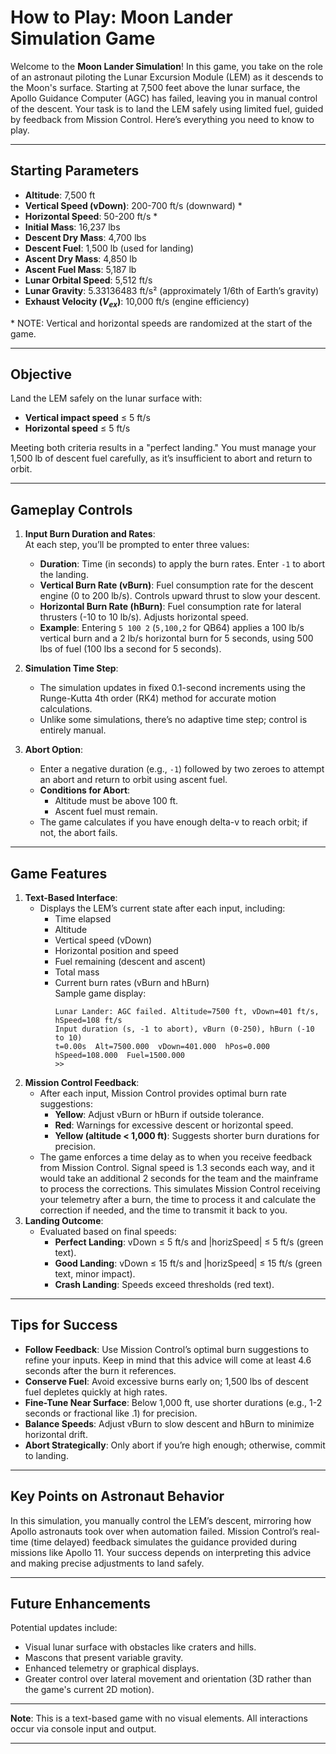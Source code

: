 # How to Play: Moon Lander Simulation Game

Welcome to the **Moon Lander Simulation**! In this game, you take on the role of an astronaut piloting the Lunar Excursion Module (LEM) as it descends to the Moon's surface. Starting at 7,500 feet above the lunar surface, the Apollo Guidance Computer (AGC) has failed, leaving you in manual control of the descent. Your task is to land the LEM safely using limited fuel, guided by feedback from Mission Control. Here’s everything you need to know to play.

---

## Starting Parameters
- **Altitude**: 7,500 ft  
- **Vertical Speed (vDown)**: 200-700 ft/s (downward) \* 
- **Horizontal Speed**: 50-200 ft/s  \*
- **Initial Mass**: 16,237 lbs
- **Descent Dry Mass**: 4,700 lbs
- **Descent Fuel**: 1,500 lb (used for landing)  
- **Ascent Dry Mass**: 4,850 lb
- **Ascent Fuel Mass**: 5,187 lb
- **Lunar Orbital Speed**: 5,512 ft/s
- **Lunar Gravity**: 5.33136483 ft/s² (approximately 1/6th of Earth’s gravity)  
- **Exhaust Velocity ($V_{ex}$)**: 10,000 ft/s (engine efficiency)  

\* NOTE: Vertical and horizontal speeds are randomized at the start of the game. 

---

## Objective
Land the LEM safely on the lunar surface with:

- **Vertical impact speed** ≤ 5 ft/s  
- **Horizontal speed** ≤ 5 ft/s  

Meeting both criteria results in a "perfect landing." You must manage your 1,500 lb of descent fuel carefully, as it’s insufficient to abort and return to orbit.

---

## Gameplay Controls
1. **Input Burn Duration and Rates**:  
   At each step, you’ll be prompted to enter three values:  
   - **Duration**: Time (in seconds) to apply the burn rates. Enter `-1` to abort the landing.  
   - **Vertical Burn Rate (vBurn)**: Fuel consumption rate for the descent engine (0 to 200 lb/s). Controls upward thrust to slow your descent.  
   - **Horizontal Burn Rate (hBurn)**: Fuel consumption rate for lateral thrusters (-10 to 10 lb/s). Adjusts horizontal speed.  
   - **Example**: Entering `5 100 2` (`5,100,2` for QB64) applies a 100 lb/s vertical burn and a 2 lb/s horizontal burn for 5 seconds, using 500 lbs of fuel (100 lbs a second for 5 seconds).

2. **Simulation Time Step**:  
   - The simulation updates in fixed 0.1-second increments using the Runge-Kutta 4th order (RK4) method for accurate motion calculations.  
   - Unlike some simulations, there’s no adaptive time step; control is entirely manual.

3. **Abort Option**:  
   - Enter a negative duration (e.g., `-1`) followed by two zeroes to attempt an abort and return to orbit using ascent fuel.  
   - **Conditions for Abort**:  
     - Altitude must be above 100 ft.  
     - Ascent fuel must remain.  
   - The game calculates if you have enough delta-v to reach orbit; if not, the abort fails.

---

## Game Features
1. **Text-Based Interface**:  
   - Displays the LEM’s current state after each input, including:  
     - Time elapsed  
     - Altitude  
     - Vertical speed (vDown)  
     - Horizontal position and speed  
     - Fuel remaining (descent and ascent)  
     - Total mass  
     - Current burn rates (vBurn and hBurn)  
   Sample game display:
         ```text
         Lunar Lander: AGC failed. Altitude=7500 ft, vDown=401 ft/s, hSpeed=108 ft/s
         Input duration (s, -1 to abort), vBurn (0-250), hBurn (-10 to 10)
         t=0.00s  Alt=7500.000  vDown=401.000  hPos=0.000  hSpeed=108.000  Fuel=1500.000
         >> 
         ```
2. **Mission Control Feedback**:  
   - After each input, Mission Control provides optimal burn rate suggestions:  
     - **Yellow**: Adjust vBurn or hBurn if outside tolerance.  
     - **Red**: Warnings for excessive descent or horizontal speed.  
     - **Yellow (altitude < 1,000 ft)**: Suggests shorter burn durations for precision.  
   - The game enforces a time delay as to when you receive feedback from Mission Control. Signal speed is 1.3 seconds each way, and it would take an additional 2 seconds for the team and the mainframe to process the corrections. This simulates Mission Control receiving your telemetry after a burn, the time to process it and calculate the correction if needed, and the time to transmit it back to you.
3. **Landing Outcome**:  
   - Evaluated based on final speeds:  
     - **Perfect Landing**: vDown ≤ 5 ft/s and |horizSpeed| ≤ 5 ft/s (green text).  
     - **Good Landing**: vDown ≤ 15 ft/s and |horizSpeed| ≤ 15 ft/s (green text, minor impact).  
     - **Crash Landing**: Speeds exceed thresholds (red text).  

---

## Tips for Success
- **Follow Feedback**: Use Mission Control’s optimal burn suggestions to refine your inputs. Keep in mind that this advice will come at least 4.6 seconds after the burn it references.  
- **Conserve Fuel**: Avoid excessive burns early on; 1,500 lbs of descent fuel depletes quickly at high rates.  
- **Fine-Tune Near Surface**: Below 1,000 ft, use shorter durations (e.g., 1-2 seconds or fractional like .1) for precision.  
- **Balance Speeds**: Adjust vBurn to slow descent and hBurn to minimize horizontal drift.  
- **Abort Strategically**: Only abort if you’re high enough; otherwise, commit to landing.

---

## Key Points on Astronaut Behavior
In this simulation, you manually control the LEM’s descent, mirroring how Apollo astronauts took over when automation failed. Mission Control’s real-time (time delayed) feedback simulates the guidance provided during missions like Apollo 11. Your success depends on interpreting this advice and making precise adjustments to land safely.

---

## Future Enhancements
Potential updates include:  
- Visual lunar surface with obstacles like craters and hills.  
- Mascons that present variable gravity.
- Enhanced telemetry or graphical displays.  
- Greater control over lateral movement and orientation (3D rather than the game's current 2D motion).  

---

**Note**: This is a text-based game with no visual elements. All interactions occur via console input and output.

---